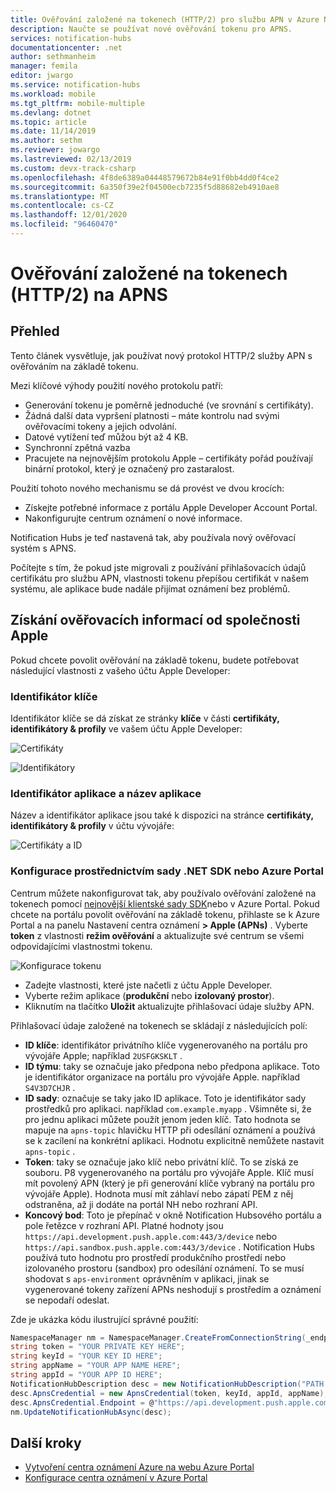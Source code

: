 ```yaml
---
title: Ověřování založené na tokenech (HTTP/2) pro službu APN v Azure Notification Hubs | Microsoft Docs
description: Naučte se používat nové ověřování tokenu pro APNS.
services: notification-hubs
documentationcenter: .net
author: sethmanheim
manager: femila
editor: jwargo
ms.service: notification-hubs
ms.workload: mobile
ms.tgt_pltfrm: mobile-multiple
ms.devlang: dotnet
ms.topic: article
ms.date: 11/14/2019
ms.author: sethm
ms.reviewer: jowargo
ms.lastreviewed: 02/13/2019
ms.custom: devx-track-csharp
ms.openlocfilehash: 4f8de6389a04448579672b84e91f0bb4dd0f4ce2
ms.sourcegitcommit: 6a350f39e2f04500ecb7235f5d88682eb4910ae8
ms.translationtype: MT
ms.contentlocale: cs-CZ
ms.lasthandoff: 12/01/2020
ms.locfileid: "96460470"
---
```

# <a name="token-based-http2-authentication-for-apns"></a>Ověřování založené na tokenech (HTTP/2) na APNS

## <a name="overview"></a>Přehled

Tento článek vysvětluje, jak používat nový protokol HTTP/2 služby APN s ověřováním na základě tokenu.

Mezi klíčové výhody použití nového protokolu patří:

* Generování tokenu je poměrně jednoduché (ve srovnání s certifikáty).
* Žádná další data vypršení platnosti – máte kontrolu nad svými ověřovacími tokeny a jejich odvolání.
* Datové vytížení teď můžou být až 4 KB.
* Synchronní zpětná vazba
* Pracujete na nejnovějším protokolu Apple – certifikáty pořád používají binární protokol, který je označený pro zastaralost.

Použití tohoto nového mechanismu se dá provést ve dvou krocích:

* Získejte potřebné informace z portálu Apple Developer Account Portal.
* Nakonfigurujte centrum oznámení o nové informace.

Notification Hubs je teď nastavená tak, aby používala nový ověřovací systém s APNS.

Počítejte s tím, že pokud jste migrovali z používání přihlašovacích údajů certifikátu pro službu APN, vlastnosti tokenu přepíšou certifikát v našem systému, ale aplikace bude nadále přijímat oznámení bez problémů.

## <a name="obtaining-authentication-information-from-apple"></a>Získání ověřovacích informací od společnosti Apple

Pokud chcete povolit ověřování na základě tokenu, budete potřebovat následující vlastnosti z vašeho účtu Apple Developer:

### <a name="key-identifier"></a>Identifikátor klíče

Identifikátor klíče se dá získat ze stránky **klíče** v části **certifikáty, identifikátory & profily** ve vašem účtu Apple Developer:

![Certifikáty](./media/notification-hubs-push-notification-http2-token-authentification/keys.png)

![Identifikátory](./media/notification-hubs-push-notification-http2-token-authentification/obtaining-auth-information-from-apple.png)

### <a name="application-identifier-and-application-name"></a>Identifikátor aplikace a název aplikace

Název a identifikátor aplikace jsou také k dispozici na stránce **certifikáty, identifikátory & profily** v účtu vývojáře:

![Certifikáty a ID](./media/notification-hubs-push-notification-http2-token-authentification/app-name.png)

### <a name="configure-via-the-net-sdk-or-the-azure-portal"></a>Konfigurace prostřednictvím sady .NET SDK nebo Azure Portal

Centrum můžete nakonfigurovat tak, aby používalo ověřování založené na tokenech pomocí [nejnovější klientské sady SDK](https://www.nuget.org/packages/Microsoft.Azure.NotificationHubs)nebo v Azure Portal. Pokud chcete na portálu povolit ověřování na základě tokenu, přihlaste se k Azure Portal a na panelu Nastavení centra oznámení **> Apple (APNs)** . Vyberte **token** z vlastnosti **režim ověřování** a aktualizujte své centrum se všemi odpovídajícími vlastnostmi tokenu.

![Konfigurace tokenu](./media/notification-hubs-push-notification-http2-token-authentification/azure-portal-apns-settings.png)

* Zadejte vlastnosti, které jste načetli z účtu Apple Developer.
* Vyberte režim aplikace (**produkční** nebo **izolovaný prostor**).
* Kliknutím na tlačítko **Uložit** aktualizujte přihlašovací údaje služby APN.

Přihlašovací údaje založené na tokenech se skládají z následujících polí:

* **ID klíče**: identifikátor privátního klíče vygenerovaného na portálu pro vývojáře Apple; například `2USFGKSKLT` .
* **ID týmu**: taky se označuje jako předpona nebo předpona aplikace. Toto je identifikátor organizace na portálu pro vývojáře Apple. například `S4V3D7CHJR` .
* **ID sady**: označuje se taky jako ID aplikace. Toto je identifikátor sady prostředků pro aplikaci. například `com.example.myapp` . Všimněte si, že pro jednu aplikaci můžete použít jenom jeden klíč. Tato hodnota se mapuje na `apns-topic` hlavičku HTTP při odesílání oznámení a používá se k zacílení na konkrétní aplikaci. Hodnotu explicitně nemůžete nastavit `apns-topic` .
* **Token**: taky se označuje jako klíč nebo privátní klíč. To se získá ze souboru. P8 vygenerovaného na portálu pro vývojáře Apple. Klíč musí mít povolený APN (který je při generování klíče vybraný na portálu pro vývojáře Apple). Hodnota musí mít záhlaví nebo zápatí PEM z něj odstraněna, až ji dodáte na portál NH nebo rozhraní API.
* **Koncový bod**: Toto je přepínač v okně Notification Hubsového portálu a pole řetězce v rozhraní API. Platné hodnoty jsou `https://api.development.push.apple.com:443/3/device` nebo `https://api.sandbox.push.apple.com:443/3/device` . Notification Hubs používá tuto hodnotu pro prostředí produkčního prostředí nebo izolovaného prostoru (sandbox) pro odesílání oznámení. To se musí shodovat s `aps-environment` oprávněním v aplikaci, jinak se vygenerované tokeny zařízení APNs neshodují s prostředím a oznámení se nepodaří odeslat.

Zde je ukázka kódu ilustrující správné použití:

```csharp
NamespaceManager nm = NamespaceManager.CreateFromConnectionString(_endpoint);
string token = "YOUR PRIVATE KEY HERE";
string keyId = "YOUR KEY ID HERE";
string appName = "YOUR APP NAME HERE";
string appId = "YOUR APP ID HERE";
NotificationHubDescription desc = new NotificationHubDescription("PATH TO YOUR HUB");
desc.ApnsCredential = new ApnsCredential(token, keyId, appId, appName);
desc.ApnsCredential.Endpoint = @"https://api.development.push.apple.com:443/3/device";
nm.UpdateNotificationHubAsync(desc);
```

## <a name="next-steps"></a>Další kroky

* [Vytvoření centra oznámení Azure na webu Azure Portal](create-notification-hub-portal.md)
* [Konfigurace centra oznámení v Azure Portal](create-notification-hub-portal.md)
